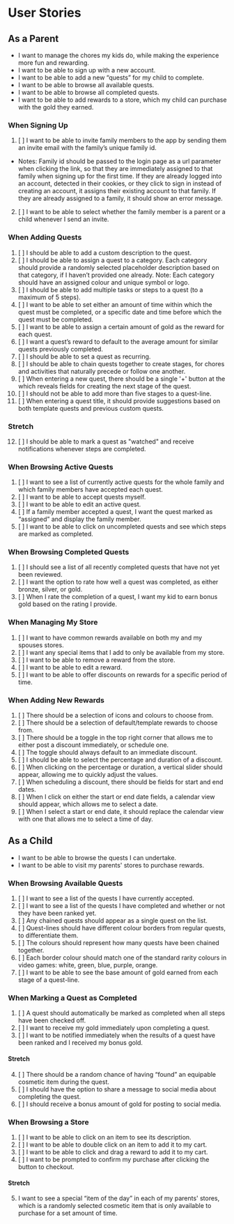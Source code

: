 # User Stories

## As a Parent

- I want to manage the chores my kids do, while making the experience more fun and rewarding.
- I want to be able to sign up with a new account.
- I want to be able to add a new “quests” for my child to complete.
- I want to be able to browse all available quests.
- I want to be able to browse all completed quests.
- I want to be able to add rewards to a store, which my child can purchase with the gold they earned.

### When Signing Up

1. [ ] I want to be able to invite family members to the app by sending them an invite email with the family’s unique family id.

- Notes: Family id should be passed to the login page as a url parameter when clicking the link, so that they are immediately assigned to that family when signing up for the first time. If they are already logged into an account, detected in their cookies, or they click to sign in instead of creating an account, it assigns their existing account to that family. If they are already assigned to a family, it should show an error message.

2. [ ] I want to be able to select whether the family member is a parent or a child whenever I send an invite.

### When Adding Quests

1. [ ] I should be able to add a custom description to the quest.
2. [ ] I should be able to assign a quest to a category. Each category should provide a randomly selected placeholder description based on that category, if I haven’t provided one already.
       Note: Each category should have an assigned colour and unique symbol or logo.
3. [ ] I should be able to add multiple tasks or steps to a quest (to a maximum of 5 steps).
4. [ ] I want to be able to set either an amount of time within which the quest must be completed, or a specific date and time before which the quest must be completed.
5. [ ] I want to be able to assign a certain amount of gold as the reward for each quest.
6. [ ] I want a quest’s reward to default to the average amount for similar quests previously completed.
7. [ ] I should be able to set a quest as recurring.
8. [ ] I should be able to chain quests together to create stages, for chores and activities that naturally precede or follow one another.
9. [ ] When entering a new quest, there should be a single '+' button at the which reveals fields for creating the next stage of the quest.
10. [ ] I should not be able to add more than five stages to a quest-line.
11. [ ] When entering a quest title, it should provide suggestions based on both template quests and previous custom quests.

### Stretch

12. [ ] I should be able to mark a quest as "watched" and receive notifications whenever steps are completed.

### When Browsing Active Quests

1. [ ] I want to see a list of currently active quests for the whole family and which family members have accepted each quest.
2. [ ] I want to be able to accept quests myself.
3. [ ] I want to be able to edit an active quest.
4. [ ] If a family member accepted a quest, I want the quest marked as “assigned” and display the family member.
5. [ ] I want to be able to click on uncompleted quests and see which steps are marked as completed.

### When Browsing Completed Quests

1. [ ] I should see a list of all recently completed quests that have not yet been reviewed.
2. [ ] I want the option to rate how well a quest was completed, as either bronze, silver, or gold.
3. [ ] When I rate the completion of a quest, I want my kid to earn bonus gold based on the rating I provide.

### When Managing My Store

1. [ ] I want to have common rewards available on both my and my spouses stores.
2. [ ] I want any special items that I add to only be available from my store.
3. [ ] I want to be able to remove a reward from the store.
4. [ ] I want to be able to edit a reward.
5. [ ] I want to be able to offer discounts on rewards for a specific period of time.

### When Adding New Rewards

1. [ ] There should be a selection of icons and colours to choose from.
2. [ ] There should be a selection of default/template rewards to choose from.
3. [ ] There should be a toggle in the top right corner that allows me to either post a discount immediately, or schedule one.
4. [ ] The toggle should always default to an immediate discount.
5. [ ] I should be able to select the percentage and duration of a discount.
6. [ ] When clicking on the percentage or duration, a vertical slider should appear, allowing me to quickly adjust the values.
7. [ ] When scheduling a discount, there should be fields for start and end dates.
8. [ ] When I click on either the start or end date fields, a calendar view should appear, which allows me to select a date.
9. [ ] When I select a start or end date, it should replace the calendar view with one that allows me to select a time of day.

## As a Child

- I want to be able to browse the quests I can undertake.
- I want to be able to visit my parents' stores to purchase rewards.

### When Browsing Available Quests

1. [ ] I want to see a list of the quests I have currently accepted.
2. [ ] I want to see a list of the quests I have completed and whether or not they have been ranked yet.
3. [ ] Any chained quests should appear as a single quest on the list.
4. [ ] Quest-lines should have different colour borders from regular quests, to differentiate them.
5. [ ] The colours should represent how many quests have been chained together.
6. [ ] Each border colour should match one of the standard rarity colours in video games: white, green, blue, purple, orange.
7. [ ] I want to be able to see the base amount of gold earned from each stage of a quest-line.

### When Marking a Quest as Completed

1. [ ] A quest should automatically be marked as completed when all steps have been checked off.
2. [ ] I want to receive my gold immediately upon completing a quest.
3. [ ] I want to be notified immediately when the results of a quest have been ranked and I received my bonus gold.

#### Stretch

4. [ ] There should be a random chance of having “found” an equipable cosmetic item during the quest.
5. [ ] I should have the option to share a message to social media about completing the quest.
6. [ ] I should receive a bonus amount of gold for posting to social media.

### When Browsing a Store

1. [ ] I want to be able to click on an item to see its description.
2. [ ] I want to be able to double click on an item to add it to my cart.
3. [ ] I want to be able to click and drag a reward to add it to my cart.
4. [ ] I want to be prompted to confirm my purchase after clicking the button to checkout.

#### Stretch

5. I want to see a special “item of the day” in each of my parents' stores, which is a randomly selected cosmetic item that is only available to purchase for a set amount of time.
